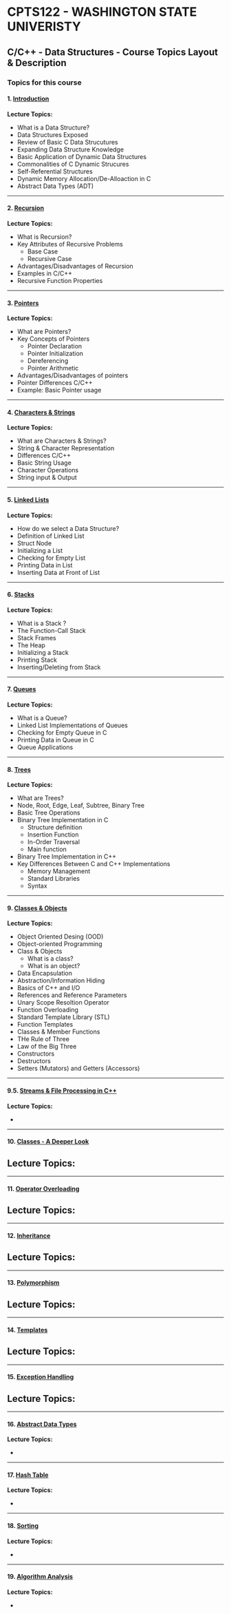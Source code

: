 # CPTS122 - WASHINGTON STATE UNIVERISTY 
## C/C++ - Data Structures - Course Topics Layout & Description

### Topics for this course 

#### 1. [Introduction](https://github.com/MarkShinozaki/CPTS122-DataStructures/tree/Lectures-Slides/(1)%20Introduction)

**Lecture Topics:**
- What is a Data Structure?
- Data Structures Exposed
- Review of Basic C Data Strucutures
- Expanding Data Structure Knowledge
- Basic Application of Dynamic Data Structures
- Commonalities of C Dynamic Strucures
- Self-Referential Structures
- Dynamic Memory Allocation/De-Alloaction in C
- Abstract Data Types (ADT)
  
---
#### 2. [Recursion](https://github.com/MarkShinozaki/CPTS122-DataStructures/tree/Lectures-Slides/(2)%20Recursion)

**Lecture Topics:**
- What is Recursion?
- Key Attributes of Recursive Problems
  - Base Case
  - Recursive Case
- Advantages/Disadvantages of Recursion
- Examples in C/C++
- Recursive Function Properties 

---

#### 3. [Pointers](https://github.com/MarkShinozaki/CPTS122-DataStructures/tree/Lectures-Slides/(3)%20Pointers)

**Lecture Topics:**
- What are Pointers?
- Key Concepts of Pointers
  - Pointer Declaration
  - Pointer Initialization
  - Dereferencing
  - Pointer Arithmetic
- Advantages/Disadvantages of pointers
- Pointer Differences C/C++
- Example: Basic Pointer usage

---

#### 4. [Characters & Strings](https://github.com/MarkShinozaki/CPTS122-DataStructures/tree/Lectures-Slides/(4)%20Characters%20%26%20Strings)

**Lecture Topics:**
- What are Characters & Strings?
- String & Character Representation
- Differences C/C++
- Basic String Usage
- Character Operations
- String input & Output

---

#### 5. [Linked Lists](https://github.com/MarkShinozaki/CPTS122-DataStructures/tree/Lectures-Slides/(5)%20Linked%20Lists)

**Lecture Topics:**
- How do we select a Data Structure?
- Definition of Linked List
- Struct Node
- Initializing a List
- Checking for Empty List
- Printing Data in List
- Inserting Data at Front of List 
---

#### 6. [Stacks](https://github.com/MarkShinozaki/CPTS122-DataStructures/tree/Lectures-Slides/(6)%20Stacks)

**Lecture Topics:**
- What is a Stack ?
- The Function-Call Stack
- Stack Frames
- The Heap
- Initializing a Stack
- Printing Stack
- Inserting/Deleting from Stack 

--- 

#### 7. [Queues](https://github.com/MarkShinozaki/CPTS122-DataStructures/tree/Lectures-Slides/(7)%20Queues)

**Lecture Topics:**
- What is a Queue?
- Linked List Implementations of Queues
- Checking for Empty Queue in C
- Printing Data in Queue in C
- Queue Applications 

---

#### 8. [Trees](https://github.com/MarkShinozaki/CPTS122-DataStructures/tree/Lectures-Slides/(8)%20Trees)

**Lecture Topics:**
- What are Trees?
- Node, Root, Edge, Leaf, Subtree, Binary Tree
- Basic Tree Operations
- Binary Tree Implementation in C
  - Structure definition
  - Insertion Function
  - In-Order Traversal
  - Main function
- Binary Tree Implementation in C++
- Key Differences Between C and C++ Implementations
  - Memory Management
  - Standard Libraries
  - Syntax

---

#### 9. [Classes & Objects](https://github.com/MarkShinozaki/CPTS122-DataStructures/tree/Lectures-Slides/(9)%20Classes%20%26%20Objects)

**Lecture Topics:**
- Object Oriented Desing (OOD)
- Object-oriented Programming
- Class & Objects
  - What is a class?
  - What is an object?
- Data Encapsulation
- Abstraction/Information Hiding
- Basics of C++ and I/O
- References and Reference Parameters
- Unary Scope Resoltion Operator
- Function Overloading
- Standard Template Library (STL)
- Function Templates
- Classes & Member Functions
- THe Rule of Three
- Law of the Big Three
- Constructors
- Destructors
- Setters (Mutators) and Getters (Accessors) 
  
---

#### 9.5. [Streams & File Processing in C++]()

**Lecture Topics:**

- 
  
---

#### 10. [Classes - A Deeper Look](https://github.com/MarkShinozaki/CPTS122-DataStructures/tree/Lectures-Slides/(10)%20Classes%20-%20A%20Deeper%20Look)

**Lecture Topics:**
- 


---

#### 11. [Operator Overloading](https://github.com/MarkShinozaki/CPTS122-DataStructures/tree/Lectures-Slides/(11)%20Operator%20Overloading)

**Lecture Topics:**
-

---

#### 12. [Inheritance](https://github.com/MarkShinozaki/CPTS122-DataStructures/tree/Lectures-Slides/(12)%20Inheritance)

**Lecture Topics:**
- 
  
---

#### 13. [Polymorphism](https://github.com/MarkShinozaki/CPTS122-DataStructures/tree/Lectures-Slides/(13)%20Polymorphism)

**Lecture Topics:**
- 
  
---

#### 14. [Templates](https://github.com/MarkShinozaki/CPTS122-DataStructures/tree/Lectures-Slides/(14)%20Templates)

**Lecture Topics:**
-

---

#### 15. [Exception Handling](https://github.com/MarkShinozaki/CPTS122-DataStructures/tree/Lectures-Slides/(15)%20Exception%20Handling)

**Lecture Topics:**
- 

---

#### 16. [Abstract Data Types](https://github.com/MarkShinozaki/CPTS122-DataStructures/tree/Lectures-Slides/(16)%20Abstract%20Data%20Types)

**Lecture Topics:**

-

---

#### 17. [Hash Table](https://github.com/MarkShinozaki/CPTS122-DataStructures/tree/Lectures-Slides/(17)%20Hash%20Table)

**Lecture Topics:**

-

---

#### 18. [Sorting](https://github.com/MarkShinozaki/CPTS122-DataStructures/tree/Lectures-Slides/(18)%20Sorting)

**Lecture Topics:**

-

---

#### 19. [Algorithm Analysis](https://github.com/MarkShinozaki/CPTS122-DataStructures/tree/Lectures-Slides/(19)%20Algorithm%20Analysis)

**Lecture Topics:**

-

